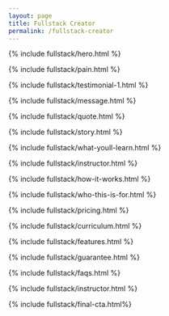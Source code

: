 ```yaml
---
layout: page
title: Fullstack Creator
permalink: /fullstack-creator
---
```


{% include fullstack/hero.html %}


{% include fullstack/pain.html %}

{% include fullstack/testimonial-1.html %}

{% include fullstack/message.html %}

{% include fullstack/quote.html %}

{% include fullstack/story.html %}

{% include fullstack/what-youll-learn.html %}

{% include fullstack/instructor.html %}

{% include fullstack/how-it-works.html %}

{% include fullstack/who-this-is-for.html %}

{% include fullstack/pricing.html %}

{% include fullstack/curriculum.html %}

{% include fullstack/features.html %}

{% include fullstack/guarantee.html %}

{% include fullstack/faqs.html %}

{% include fullstack/instructor.html %}

{% include fullstack/final-cta.html%}